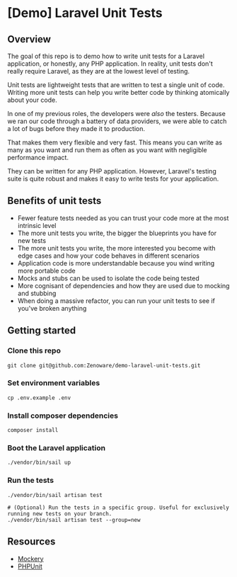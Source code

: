 # [Demo] Laravel Unit Tests

## Overview

The goal of this repo is to demo how to write unit tests for a Laravel application, or honestly, any PHP application.
In reality, unit tests don't really require Laravel, as they are at the lowest level of testing.

Unit tests are lightweight tests that are written to test a single unit of code. Writing more unit tests can help you write better code by thinking atomically about your code.

In one of my previous roles, the developers were _also_ the testers. Because we ran our code through a battery of data providers, we were able to catch a lot of bugs before they made it to production.

That makes them very flexible and very fast. This means you can write as many as you want and run them as often as you want with negligible performance impact.

They can be written for any PHP application. However, Laravel's testing suite is quite robust and makes it easy to write tests for your application.

## Benefits of unit tests

- Fewer feature tests needed as you can trust your code more at the most intrinsic level
- The more unit tests you write, the bigger the blueprints you have for new tests
- The more unit tests you write, the more interested you become with edge cases and how your code behaves in different scenarios
- Application code is more understandable because you wind writing more portable code
- Mocks and stubs can be used to isolate the code being tested
- More cognisant of dependencies and how they are used due to mocking and stubbing
- When doing a massive refactor, you can run your unit tests to see if you've broken anything

## Getting started

### Clone this repo

    git clone git@github.com:Zenoware/demo-laravel-unit-tests.git

### Set environment variables

    cp .env.example .env

### Install composer dependencies

    composer install

### Boot the Laravel application

    ./vendor/bin/sail up

### Run the tests

    ./vendor/bin/sail artisan test

    # (Optional) Run the tests in a specific group. Useful for exclusively running new tests on your branch.
    ./vendor/bin/sail artisan test --group=new

## Resources

- [Mockery](https://docs.mockery.io/en/latest/)
- [PHPUnit](https://phpunit.readthedocs.io/en/9.5/)
